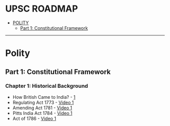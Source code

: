 # UPSC ROADMAP

* [POLITY](#polity)
  * [Part 1: Constitutional Framework](#constitutional-framework)

---
# Polity

## Part 1: Constitutional Framework

### Chapter 1: Historical Background

* How British Came to India? - [1](https://www.youtube.com/watch?v=3bZoB8PiXas)
* Regulating Act 1773 - [Video 1](#)
* Amending Act 1781 - [Video 1](#)
* Pitts India Act 1784 - [Video 1](#)
* Act of 1786 - [Video 1](#)

